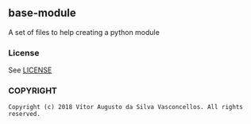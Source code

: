 ## base-module
A set of files to help creating a python module

### License
See [LICENSE](./LICENSE)

### COPYRIGHT
    Copyright (c) 2018 Vítor Augusto da Silva Vasconcellos. All rights reserved.
